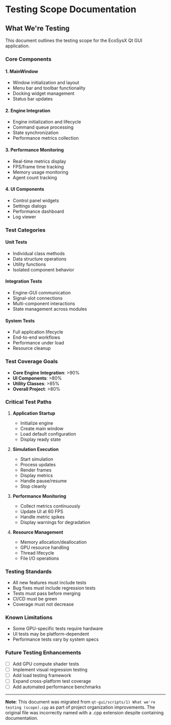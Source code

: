# Testing Scope Documentation

## What We're Testing

This document outlines the testing scope for the EcoSysX Qt GUI application.

### Core Components

#### 1. MainWindow
- Window initialization and layout
- Menu bar and toolbar functionality
- Docking widget management
- Status bar updates

#### 2. Engine Integration
- Engine initialization and lifecycle
- Command queue processing
- State synchronization
- Performance metrics collection

#### 3. Performance Monitoring
- Real-time metrics display
- FPS/frame time tracking
- Memory usage monitoring
- Agent count tracking

#### 4. UI Components
- Control panel widgets
- Settings dialogs
- Performance dashboard
- Log viewer

### Test Categories

#### Unit Tests
- Individual class methods
- Data structure operations
- Utility functions
- Isolated component behavior

#### Integration Tests
- Engine-GUI communication
- Signal-slot connections
- Multi-component interactions
- State management across modules

#### System Tests
- Full application lifecycle
- End-to-end workflows
- Performance under load
- Resource cleanup

### Test Coverage Goals

- **Core Engine Integration**: >90%
- **UI Components**: >80%
- **Utility Classes**: >85%
- **Overall Project**: >80%

### Critical Test Paths

1. **Application Startup**
   - Initialize engine
   - Create main window
   - Load default configuration
   - Display ready state

2. **Simulation Execution**
   - Start simulation
   - Process updates
   - Render frames
   - Display metrics
   - Handle pause/resume
   - Stop cleanly

3. **Performance Monitoring**
   - Collect metrics continuously
   - Update UI at 60 FPS
   - Handle metric spikes
   - Display warnings for degradation

4. **Resource Management**
   - Memory allocation/deallocation
   - GPU resource handling
   - Thread lifecycle
   - File I/O operations

### Testing Standards

- All new features must include tests
- Bug fixes must include regression tests
- Tests must pass before merging
- CI/CD must be green
- Coverage must not decrease

### Known Limitations

- Some GPU-specific tests require hardware
- UI tests may be platform-dependent
- Performance tests vary by system specs

### Future Testing Enhancements

- [ ] Add GPU compute shader tests
- [ ] Implement visual regression testing
- [ ] Add load testing framework
- [ ] Expand cross-platform test coverage
- [ ] Add automated performance benchmarks

---

**Note**: This document was migrated from `qt-gui/scripts/1) What we're testing (scope).cpp` as part of project organization improvements. The original file was incorrectly named with a .cpp extension despite containing documentation.

